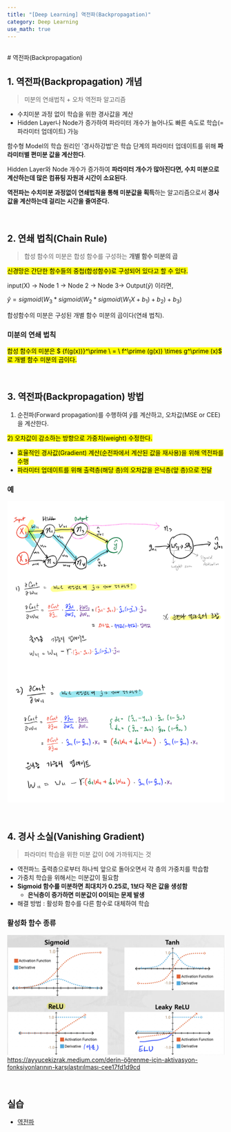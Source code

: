 ```yaml
---
title: "[Deep Learning] 역전파(Backpropagation)"
category: Deep Learning
use_math: true
---
```


<br>
# 역전파(Backpropagation)

## 1. 역전파(Backpropagation) 개념
> 미분의 연쇄법칙 + 오차 역전파 알고리즘

- 수치미분 과정 없이 학습을 위한 경사값을 계산
- Hidden Layer나 Node가 증가하여 파라미터 개수가 늘어나도 빠른 속도로 학습(= 파라미터 업데이트) 가능

함수형 Model의 학습 원리인 '경사하강법'은 학습 단계의 파라미터 업데이트를 위해 **파라미터별 편미분 값을 계산한다**.

Hidden Layer와 Node 개수가 증가하여 **파라미터 개수가 많아진다면, 수치 미분으로 계산하는데 많은 컴퓨팅 자원과 시간이 소요된다**.

**역전파는 수치미분 과정없이 연쇄법칙을 통해 미분값을 획득**하는 알고리즘으로서 **경사값을 계산하는데 걸리는 시간을 줄여준다.**

<br>

## 2. 연쇄 법칙(Chain Rule)
> 합성 함수의 미분은 합성 함수를 구성하는 **개별 함수 미분의 곱**

<mark style="background-color:yellow">신경망은 간단한 함수들의 중첩(합성함수)로 구성되어 있다고 할 수 있다.</mark>

input(X) -> Node 1 -> Node 2 -> Node 3-> Output($\hat{y}$) 이라면,

$\hat{y} = sigmoid(W_3 \ast sigmoid(W_2 \ast sigmoid(W_1 X + b_1) + b_2) + b_3)$

합성함수의 미분은 구성된 개별 함수 미분의 곱이다(연쇄 법칙).

### 미분의 연쇄 법칙 

<mark style="background-color:yellow">합성 함수의 미분은 $ {f(g(x))}^\prime \ = \ f^\prime (g(x)) \times g^\prime (x)$ 로 개별 함수 미분의 곱이다.</mark>

<br>

## 3. 역전파(Backpropagation) 방법

1) 순전파(Forward propagation)를 수행하여 $\hat{y}$를 계산하고, 오차값(MSE or CEE)을 계산한다.

<mark style="background-color:yellow"> 2) 오차값이 감소하는 방향으로 가중치(weight) 수정한다.</mark>
- <mark style="background-color:yellow">효율적인 경사값(Gradient) 계산(순전파에서 계산된 값을 재사용)을 위해 역전파를 수행</mark>
- <mark style="background-color:yellow">파라미터 업데이트를 위해 출력층(해당 층)의 오차값을 은닉층(앞 층)으로 전달</mark>

### 예

![](/assets/images/posts/dl/backpropagation.png)

<br>

## 4. 경사 소실(Vanishing Gradient)
> 파라미터 학습을 위한 미분 값이 0에 가까워지는 것

- 역전파느 출력층으로부터 하나씩 앞으로 돌아오면서 각 층의 가중치를 학습함
- 가중치 학습을 위해서는 미분값이 필요함
- **Sigmoid 함수를 미분하면 최대치가 0.25로, 1보다 작은 값을 생성함**
    - **은닉층이 증가하면 미분값이 0이되는 문제 발생**
- 해결 방법 : 활성화 함수를 다른 함수로 대체하여 학습

### 활성화 함수 종류

![](/assets/images/posts/dl/activation_functions.png)
https://ayyucekizrak.medium.com/derin-öğrenme-için-aktivasyon-fonksiyonlarının-karşılaştırılması-cee17fd1d9cd


<br>

## 실습
- <a href="https://colab.research.google.com/drive/1f4jJe4UIHcfTiqyBCAFRbXQNP5-dsdnE?usp=sharing">역전파</a>